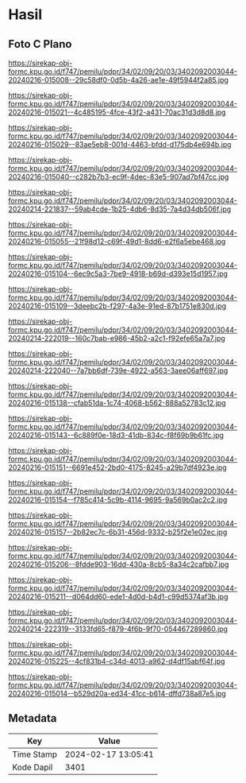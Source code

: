 # Hasil

## Foto C Plano

https://sirekap-obj-formc.kpu.go.id/f747/pemilu/pdpr/34/02/09/20/03/3402092003044-20240216-015008--29c58df0-0d5b-4a26-ae1e-49f5944f2a85.jpg

https://sirekap-obj-formc.kpu.go.id/f747/pemilu/pdpr/34/02/09/20/03/3402092003044-20240216-015021--4c485195-4fce-43f2-a431-70ac31d3d8d8.jpg

https://sirekap-obj-formc.kpu.go.id/f747/pemilu/pdpr/34/02/09/20/03/3402092003044-20240216-015029--83ae5eb8-001d-4463-bfdd-d175db4e694b.jpg

https://sirekap-obj-formc.kpu.go.id/f747/pemilu/pdpr/34/02/09/20/03/3402092003044-20240216-015040--c282b7b3-ec9f-4dec-83e5-907ad7bf47cc.jpg

https://sirekap-obj-formc.kpu.go.id/f747/pemilu/pdpr/34/02/09/20/03/3402092003044-20240214-221837--59ab4cde-1b25-4db6-8d35-7a4d34db506f.jpg

https://sirekap-obj-formc.kpu.go.id/f747/pemilu/pdpr/34/02/09/20/03/3402092003044-20240216-015055--21f98d12-c69f-49d1-8dd6-e2f6a5ebe468.jpg

https://sirekap-obj-formc.kpu.go.id/f747/pemilu/pdpr/34/02/09/20/03/3402092003044-20240216-015104--6ec9c5a3-7be9-4918-b69d-d393e15d1957.jpg

https://sirekap-obj-formc.kpu.go.id/f747/pemilu/pdpr/34/02/09/20/03/3402092003044-20240216-015109--3deebc2b-f297-4a3e-91ed-87b1751e830d.jpg

https://sirekap-obj-formc.kpu.go.id/f747/pemilu/pdpr/34/02/09/20/03/3402092003044-20240214-222019--160c7bab-e986-45b2-a2c1-f92efe65a7a7.jpg

https://sirekap-obj-formc.kpu.go.id/f747/pemilu/pdpr/34/02/09/20/03/3402092003044-20240214-222040--7a7bb6df-739e-4922-a563-3aee06aff697.jpg

https://sirekap-obj-formc.kpu.go.id/f747/pemilu/pdpr/34/02/09/20/03/3402092003044-20240216-015138--cfab51da-1c74-4068-b562-888a52783c12.jpg

https://sirekap-obj-formc.kpu.go.id/f747/pemilu/pdpr/34/02/09/20/03/3402092003044-20240216-015143--6c889f0e-18d3-41db-834c-f8f69b9b61fc.jpg

https://sirekap-obj-formc.kpu.go.id/f747/pemilu/pdpr/34/02/09/20/03/3402092003044-20240216-015151--6691e452-2bd0-4175-8245-a29b7df4923e.jpg

https://sirekap-obj-formc.kpu.go.id/f747/pemilu/pdpr/34/02/09/20/03/3402092003044-20240216-015154--f785c414-5c9b-4114-9695-9a569b0ac2c2.jpg

https://sirekap-obj-formc.kpu.go.id/f747/pemilu/pdpr/34/02/09/20/03/3402092003044-20240216-015157--2b82ec7c-6b31-456d-9332-b25f2e1e02ec.jpg

https://sirekap-obj-formc.kpu.go.id/f747/pemilu/pdpr/34/02/09/20/03/3402092003044-20240216-015206--8fdde903-16dd-430a-8cb5-8a34c2cafbb7.jpg

https://sirekap-obj-formc.kpu.go.id/f747/pemilu/pdpr/34/02/09/20/03/3402092003044-20240216-015211--d064dd60-ede1-4d0d-b4d1-c99d5374af3b.jpg

https://sirekap-obj-formc.kpu.go.id/f747/pemilu/pdpr/34/02/09/20/03/3402092003044-20240214-222319--3133fd65-f879-4f6b-9f70-054467289860.jpg

https://sirekap-obj-formc.kpu.go.id/f747/pemilu/pdpr/34/02/09/20/03/3402092003044-20240216-015225--4cf831b4-c34d-4013-a962-d4df15abf64f.jpg

https://sirekap-obj-formc.kpu.go.id/f747/pemilu/pdpr/34/02/09/20/03/3402092003044-20240216-015014--b529d20a-ed34-41cc-b614-dffd738a87e5.jpg


## Metadata

| Key        | Value               |
| ---------- | ------------------- |
| Time Stamp | 2024-02-17 13:05:41 |
| Kode Dapil | 3401                |




